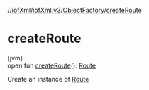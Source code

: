 //[iofXml](../../../index.md)/[iofXml.v3](../index.md)/[ObjectFactory](index.md)/[createRoute](create-route.md)

# createRoute

[jvm]\
open fun [createRoute](create-route.md)(): [Route](../-route/index.md)

Create an instance of [Route](../-route/index.md)
